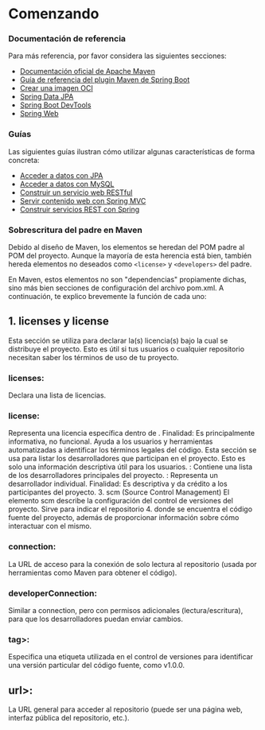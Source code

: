 # Comenzando

### Documentación de referencia

Para más referencia, por favor considera las siguientes secciones:

* [Documentación oficial de Apache Maven](https://maven.apache.org/guides/index.html)
* [Guía de referencia del plugin Maven de Spring Boot](https://docs.spring.io/spring-boot/3.4.1/maven-plugin)
* [Crear una imagen OCI](https://docs.spring.io/spring-boot/3.4.1/maven-plugin/build-image.html)
* [Spring Data JPA](https://docs.spring.io/spring-boot/3.4.1/reference/data/sql.html#data.sql.jpa-and-spring-data)
* [Spring Boot DevTools](https://docs.spring.io/spring-boot/3.4.1/reference/using/devtools.html)
* [Spring Web](https://docs.spring.io/spring-boot/3.4.1/reference/web/servlet.html)

### Guías

Las siguientes guías ilustran cómo utilizar algunas características de forma concreta:

* [Acceder a datos con JPA](https://spring.io/guides/gs/accessing-data-jpa/)
* [Acceder a datos con MySQL](https://spring.io/guides/gs/accessing-data-mysql/)
* [Construir un servicio web RESTful](https://spring.io/guides/gs/rest-service/)
* [Servir contenido web con Spring MVC](https://spring.io/guides/gs/serving-web-content/)
* [Construir servicios REST con Spring](https://spring.io/guides/tutorials/rest/)

### Sobrescritura del padre en Maven

Debido al diseño de Maven, los elementos se heredan del POM padre al POM del proyecto.
Aunque la mayoría de esta herencia está bien, también hereda elementos no deseados como `<license>` y `<developers>` del
padre.

En Maven, estos elementos no son "dependencias" propiamente dichas, sino más bien secciones de configuración del archivo pom.xml. 
A continuación, te explico brevemente la función de cada uno:
## 1. licenses y  license
Esta sección se utiliza para declarar la(s) licencia(s) bajo la cual se distribuye el proyecto. 
Esto es útil si tus usuarios o cualquier repositorio necesitan saber los términos de uso de tu proyecto.
### licenses:
Declara una lista de licencias.
### license: 
Representa una licencia específica dentro de <licenses>.
Finalidad: Es principalmente informativa, no funcional. 
Ayuda a los usuarios y herramientas automatizadas a identificar los términos legales del código.
Esta sección se usa para listar los desarrolladores que participan en el proyecto. Esto es solo una información descriptiva útil para los usuarios.
<developers>: Contiene una lista de los desarrolladores principales del proyecto.
<developer>: Representa un desarrollador individual.
Finalidad: Es descriptiva y da crédito a los participantes del proyecto.
3. scm (Source Control Management)
El elemento scm describe la configuración del control de versiones del proyecto. Sirve para indicar el repositorio
4. donde se encuentra el código fuente del proyecto, además de proporcionar información sobre cómo interactuar con el mismo.
### connection: 
La URL de acceso para la conexión de solo lectura al repositorio (usada por herramientas como Maven para obtener el código).
### developerConnection:
Similar a connection, pero con permisos adicionales (lectura/escritura), para que los desarrolladores puedan enviar cambios.
### tag>:
Especifica una etiqueta utilizada en el control de versiones para identificar una versión particular del código fuente, como v1.0.0.
## url>:
La URL general para acceder al repositorio (puede ser una página web, interfaz pública del repositorio, etc.).
